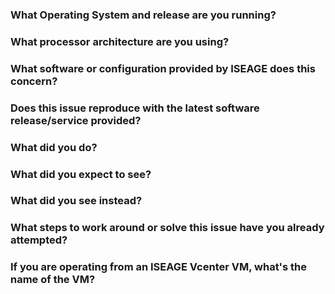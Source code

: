 <!-- Rules
- Please answer every question!
- If you are expecting to provide an example, a complete transcript of commands required is expected.
- Use a service such as paste.iseage.org to host any textual transcripts you provide.
- Please do not link to images unless explicitly required.
- Full sentences in English are preferred.
-->

### What Operating System and release are you running?



### What processor architecture are you using?



### What software or configuration provided by ISEAGE does this concern?



### Does this issue reproduce with the latest software release/service provided?



### What did you do?

<!--
If possible, provide a recipe for reproducing the error.
A complete runnable program/script is good.
-->



### What did you expect to see?



### What did you see instead?



### What steps to work around or solve this issue have you already attempted?



### If you are operating from an ISEAGE Vcenter VM, what's the name of the VM?


